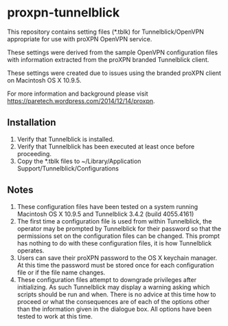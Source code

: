 proxpn-tunnelblick
==================

This repository contains setting files (*.tblk) for Tunnelblick/OpenVPN appropriate for use with proXPN OpenVPN service.

These settings were derived from the sample OpenVPN configuration files with information extracted from the proXPN branded Tunnelblick client.

These settings were created due to issues using the branded proXPN client on Macintosh OS X 10.9.5.

For more information and background please visit https://paretech.wordpress.com/2014/12/14/proxpn.

## Installation
1. Verify that Tunnelblick is installed.
2. Verify that Tunnelblick has been executed at least once before proceeding.
3. Copy the *.tblk files to ~/Library/Application Support/Tunnelblick/Configurations

## Notes
1. These configuration files have been tested on a system running Macintosh OS X 10.9.5 and Tunnelblick 3.4.2 (build 4055.4161)
2. The first time a configuration file is used from within Tunnelblick, the operator may be prompted by Tunnelblick for their password so that the permissions set on the configuration files can be changed. This prompt has nothing to do with these configuration files, it is how Tunnelblick operates.
3. Users can save their proXPN password to the OS X keychain manager. At this time the password must be stored once for each configuration file or if the file name changes.
4. These configuration files attempt to downgrade privileges after initializing. As such Tunnelblick may display a warning asking which scripts should be run and when. There is no advice at this time how to proceed or what the consequences are of each of the options other than the information given in the dialogue box. All options have been tested to work at this time.
